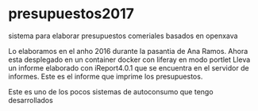 # presupuestos2017
sistema para elaborar presupuestos comeriales basados en openxava

Lo elaboramos en el anho 2016 durante la pasantia de Ana Ramos. 
Ahora esta desplegado en un container docker con liferay en modo portlet
Lleva un informe elaborado con iReport4.0.1 que se encuentra en el
servidor de informes. Este es el informe que imprime los presupuestos.

Este es uno de los pocos sistemas de autoconsumo que tengo desarrollados

